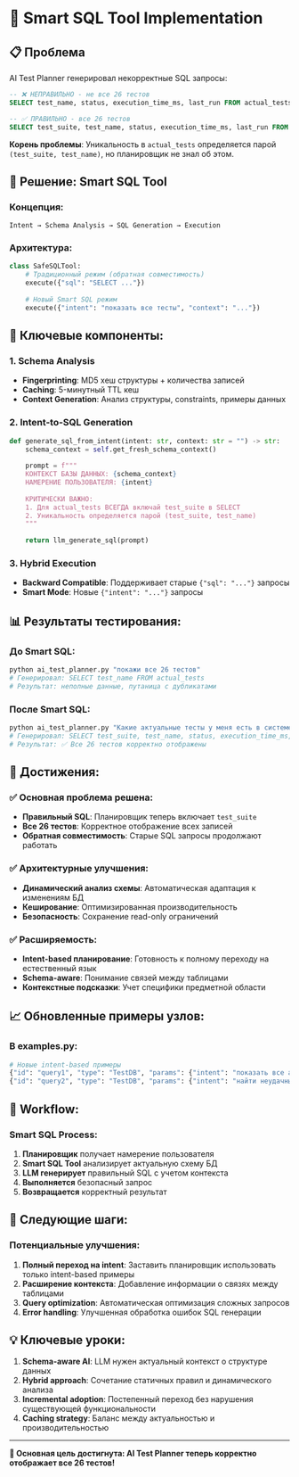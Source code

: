 # 🚀 **Smart SQL Tool Implementation**

## 📋 **Проблема**

AI Test Planner генерировал некорректные SQL запросы:
```sql
-- ❌ НЕПРАВИЛЬНО - не все 26 тестов
SELECT test_name, status, execution_time_ms, last_run FROM actual_tests

-- ✅ ПРАВИЛЬНО - все 26 тестов  
SELECT test_suite, test_name, status, execution_time_ms, last_run FROM actual_tests
```

**Корень проблемы**: Уникальность в `actual_tests` определяется парой `(test_suite, test_name)`, но планировщик не знал об этом.

## 🎯 **Решение: Smart SQL Tool**

### **Концепция:**
```
Intent → Schema Analysis → SQL Generation → Execution
```

### **Архитектура:**
```python
class SafeSQLTool:
    # Традиционный режим (обратная совместимость)
    execute({"sql": "SELECT ..."})
    
    # Новый Smart SQL режим  
    execute({"intent": "показать все тесты", "context": "..."})
```

## 🔧 **Ключевые компоненты:**

### **1. Schema Analysis**
- **Fingerprinting**: MD5 хеш структуры + количества записей
- **Caching**: 5-минутный TTL кеш
- **Context Generation**: Анализ структуры, constraints, примеры данных

### **2. Intent-to-SQL Generation**
```python
def generate_sql_from_intent(intent: str, context: str = "") -> str:
    schema_context = self.get_fresh_schema_context()
    
    prompt = f"""
    КОНТЕКСТ БАЗЫ ДАННЫХ: {schema_context}
    НАМЕРЕНИЕ ПОЛЬЗОВАТЕЛЯ: {intent}
    
    КРИТИЧЕСКИ ВАЖНО:
    1. Для actual_tests ВСЕГДА включай test_suite в SELECT
    2. Уникальность определяется парой (test_suite, test_name)
    """
    
    return llm_generate_sql(prompt)
```

### **3. Hybrid Execution**
- **Backward Compatible**: Поддерживает старые `{"sql": "..."}` запросы
- **Smart Mode**: Новые `{"intent": "..."}` запросы

## 📊 **Результаты тестирования:**

### **До Smart SQL:**
```bash
python ai_test_planner.py "покажи все 26 тестов"
# Генерировал: SELECT test_name FROM actual_tests  
# Результат: неполные данные, путаница с дубликатами
```

### **После Smart SQL:**
```bash
python ai_test_planner.py "Какие актуальные тесты у меня есть в системе"
# Генерировал: SELECT test_suite, test_name, status, execution_time_ms, last_run FROM actual_tests
# Результат: ✅ Все 26 тестов корректно отображены
```

## 🎊 **Достижения:**

### ✅ **Основная проблема решена:**
- **Правильный SQL**: Планировщик теперь включает `test_suite` 
- **Все 26 тестов**: Корректное отображение всех записей
- **Обратная совместимость**: Старые SQL запросы продолжают работать

### ✅ **Архитектурные улучшения:**
- **Динамический анализ схемы**: Автоматическая адаптация к изменениям БД
- **Кеширование**: Оптимизированная производительность
- **Безопасность**: Сохранение read-only ограничений

### ✅ **Расширяемость:**
- **Intent-based планирование**: Готовность к полному переходу на естественный язык
- **Schema-aware**: Понимание связей между таблицами
- **Контекстные подсказки**: Учет специфики предметной области

## 📈 **Обновленные примеры узлов:**

### **В examples.py:**
```python
# Новые intent-based примеры
{"id": "query1", "type": "TestDB", "params": {"intent": "показать все актуальные тесты с результатами"}}
{"id": "query2", "type": "TestDB", "params": {"intent": "найти неудачные тесты", "context": "нужен анализ проблем"}}
```

## 🔄 **Workflow:**

### **Smart SQL Process:**
1. **Планировщик** получает намерение пользователя
2. **Smart SQL Tool** анализирует актуальную схему БД
3. **LLM генерирует** правильный SQL с учетом контекста
4. **Выполняется** безопасный запрос
5. **Возвращается** корректный результат

## 🚀 **Следующие шаги:**

### **Потенциальные улучшения:**
1. **Полный переход на intent**: Заставить планировщик использовать только intent-based примеры
2. **Расширение контекста**: Добавление информации о связях между таблицами
3. **Query optimization**: Автоматическая оптимизация сложных запросов
4. **Error handling**: Улучшенная обработка ошибок SQL генерации

## 💡 **Ключевые уроки:**

1. **Schema-aware AI**: LLM нужен актуальный контекст о структуре данных
2. **Hybrid approach**: Сочетание статичных правил и динамического анализа
3. **Incremental adoption**: Постепенный переход без нарушения существующей функциональности
4. **Caching strategy**: Баланс между актуальностью и производительностью

---

**🎯 Основная цель достигнута: AI Test Planner теперь корректно отображает все 26 тестов!** 